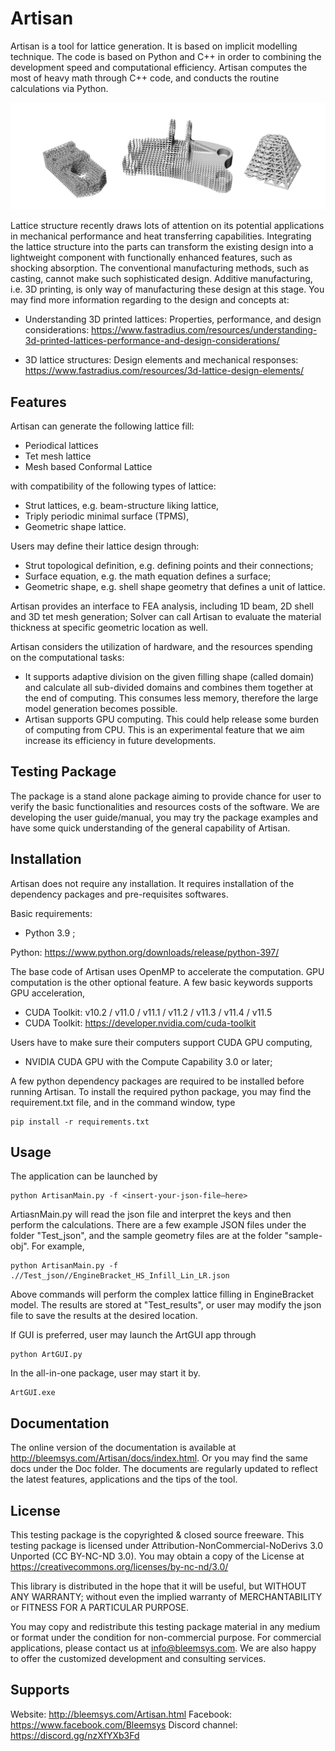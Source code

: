 # Artisan
Artisan is a tool for lattice generation. It is based on implicit modelling technique. The code is based on Python and C++ in order to combining the development speed and computational efficiency. Artisan computes the most of heavy math through C++ code, and conducts the routine calculations via Python. 

![image info](./ArtisanIllustration_05.jpg)


Lattice structure recently draws lots of attention on its potential applications in mechanical performance and heat transferring capabilities. Integrating the lattice structure into the parts can transform the existing design into a lightweight component with functionally enhanced features, such as shocking absorption. The conventional manufacturing methods, such as casting, cannot make such sophisticated design. Additive manufacturing, i.e. 3D printing, is only way of manufacturing these design at this stage. You may find more information regarding to the design and concepts at:

 - Understanding 3D printed lattices: Properties, performance, and design considerations: https://www.fastradius.com/resources/understanding-3d-printed-lattices-performance-and-design-considerations/

 - 3D lattice structures: Design elements and mechanical responses: https://www.fastradius.com/resources/3d-lattice-design-elements/

## Features
Artisan can generate the following lattice fill:

 - Periodical lattices 
 - Tet mesh lattice
 - Mesh based Conformal Lattice

with compatibility of the following types of lattice:

 - Strut lattices, e.g. beam-structure liking lattice,
 - Triply periodic minimal surface (TPMS),
 - Geometric shape lattice.

Users may define their lattice design through:

 - Strut topological definition, e.g. defining points and their connections;
 - Surface equation, e.g. the math equation defines a surface;
 - Geometric shape, e.g. shell shape geometry that defines a unit of lattice.

Artisan provides an interface to FEA analysis, including 1D beam, 2D shell and 3D tet mesh generation; Solver can call Artisan to evaluate the material thickness at specific geometric location as well. 

Artisan considers the utilization of hardware, and the resources spending on the computational tasks:

 - It supports adaptive division on the given filling shape (called domain) and calculate all sub-divided domains and combines them together at the end of computing. This consumes less memory, therefore the large model generation becomes possible.   
 - Artisan supports GPU computing. This could help release some burden of computing from CPU. This is an experimental feature that we aim increase its efficiency in future developments.

## Testing Package

The package is a stand alone package aiming to provide chance for user to verify the basic functionalities and resources costs of the software. We are developing the user guide/manual, you may try the package examples and have some quick understanding of the general capability of Artisan.

## Installation
Artisan does not require any installation. It requires installation of the dependency packages and pre-requisites softwares. 

Basic requirements:

 - Python 3.9 ; 

Python: https://www.python.org/downloads/release/python-397/

The base code of Artisan uses OpenMP to accelerate the computation. GPU computation is the other optional feature. A few basic keywords supports GPU acceleration,

- CUDA Toolkit: v10.2 / v11.0 / v11.1 / v11.2 / v11.3 / v11.4 / v11.5
- CUDA Toolkit: https://developer.nvidia.com/cuda-toolkit

Users have to make sure their computers support CUDA GPU computing, 

 - NVIDIA CUDA GPU with the Compute Capability 3.0 or later;

A few python dependency packages are required to be installed before running Artisan.  To install the required python package, you may find the requirement.txt file, and in the command window, type

    pip install -r requirements.txt


## Usage
The application can be launched by

    python ArtisanMain.py -f <insert-your-json-file—here>

ArtiasnMain.py will read the json file and interpret the keys and then perform the calculations. There are a few example JSON files under the folder "Test_json", and the sample geometry files are at the folder "sample-obj". For example, 

    python ArtisanMain.py -f .//Test_json//EngineBracket_HS_Infill_Lin_LR.json

Above commands will perform the complex lattice filling in EngineBracket model. The results are stored at "Test_results", or user may modify the json file to save the results at the desired location. 

If GUI is preferred, user may launch the ArtGUI app through

    python ArtGUI.py

In the all-in-one package, user may start it by. 

    ArtGUI.exe

## Documentation

The online version of the documentation is available at http://bleemsys.com/Artisan/docs/index.html. Or you may find the same docs under the Doc folder. The documents are regularly updated to reflect the latest features, applications and the tips of the tool.

## License
This testing package is the copyrighted & closed source freeware. This testing package is licensed under Attribution-NonCommercial-NoDerivs 3.0 Unported (CC BY-NC-ND 3.0). You may obtain a copy of the License at https://creativecommons.org/licenses/by-nc-nd/3.0/

This library is distributed in the hope that it will be useful, but WITHOUT ANY WARRANTY; without even the implied warranty of MERCHANTABILITY or FITNESS FOR A PARTICULAR PURPOSE.

You may copy and redistribute this testing package material in any medium or format under the condition for non-commercial purpose. For commercial applications, please contact us at info@bleemsys.com. We are also happy to offer the customized development and consulting services.

## Supports
Website: http://bleemsys.com/Artisan.html
Facebook: https://www.facebook.com/Bleemsys
Discord channel: https://discord.gg/nzXfYXb3Fd


